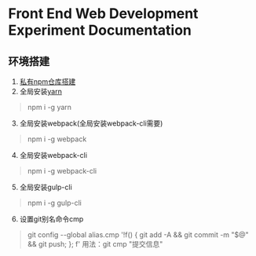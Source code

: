 # Front End Web Development Experiment Documentation

## 环境搭建
1.  [私有npm仓库搭建](./私有npm仓库搭建.md)
2.  全局安装[yarn](https://yarn.org.cn/)
>   npm i -g yarn
3.  全局安装webpack(全局安装webpack-cli需要)
>   npm i -g webpack
4.  全局安装webpack-cli
>   npm i -g webpack-cli
5.  全局安装gulp-cli
>   npm i -g gulp-cli
6.  设置git别名命令cmp
>   git config --global alias.cmp '!f() { git add -A && git commit -m "$@" && git push; }; f'
>   用法：git cmp "提交信息"
